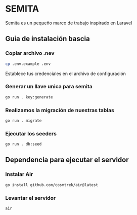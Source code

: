 # SEMITA

Semita es un pequeño marco de trabajo inspirado en Laravel

## Guia de instalación bascia

### Copiar archivo .nev

```bash
cp .env.example .env
```

Establece tus credenciales en el archivo de configuración

### Generar un llave unica para semita

```bash
go run . key:generate
```

### Realizamos la migración de nuestras tablas

```bash
go run . migrate
```

### Ejecutar los seeders

```bash
go run . db:seed
```

## Dependencia para ejecutar el servidor

### Instalar Air

```bash
go install github.com/cosmtrek/air@latest
```

### Levantar el servidor

```bash
air
```

